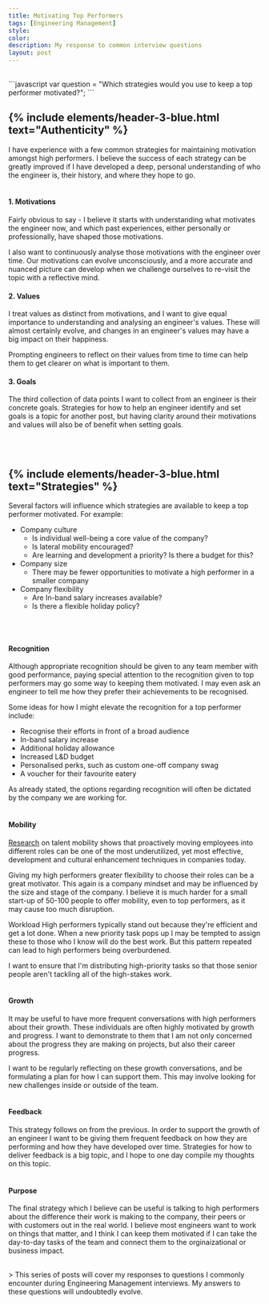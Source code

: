 ```yaml
---
title: Motivating Top Performers
tags: [Engineering Management]
style: 
color: 
description: My response to common interview questions
layout: post
---
```


<br>
```javascript
var question = "Which strategies would you use to keep a top performer motivated?";
```
<br>

{% include elements/header-3-blue.html text="Authenticity" %}
---
I have experience with a few common strategies for maintaining motivation amongst high performers. I believe the success of each strategy can be greatly improved if I have developed a deep, personal understanding of who the engineer is, their history, and where they hope to go. 
<br>
<br>

#### 1. Motivations
Fairly obvious to say - I believe it starts with understanding what motivates the engineer now, and which past experiences, either personally or professionally, have shaped those motivations.

I also want to continuously analyse those motivations with the engineer over time. Our motivations can evolve unconsciously, and a more accurate and nuanced picture can develop when we challenge ourselves to re-visit the topic with a reflective mind.

#### 2. Values
I treat values as distinct from motivations, and I want to give equal importance to understanding and analysing an engineer's values. These will almost certainly evolve, and changes in an engineer's values may have a big impact on their happiness.

Prompting engineers to reflect on their values from time to time can help them to get clearer on what is important to them.

#### 3. Goals
The third collection of data points I want to collect from an engineer is their concrete goals. Strategies for how to help an engineer identify and set goals is a topic for another post, but having clarity around their motivations and values will also be of benefit when setting goals.

<br>
<br>

{% include elements/header-3-blue.html text="Strategies" %}
---
Several factors will influence which strategies are available to keep a top performer motivated. For example:

+ Company culture
    * Is individual well-being a core value of the company? 
    * Is lateral mobility encouraged?
    * Are learning and development a priority? Is there a budget for this?
+ Company size
    * There may be fewer opportunities to motivate a high performer in a smaller company
+ Company flexibility
    * Are In-band salary increases available?
    * Is there a flexible holiday policy?
<br>
<br>

#### Recognition
Although appropriate recognition should be given to any team member with good performance, paying special attention to the recognition given to top performers may go some way to keeping them motivated. I may even ask an engineer to tell me how they prefer their achievements to be recognised.

Some ideas for how I might elevate the recognition for a top performer include:

+ Recognise their efforts in front of a broad audience
+ In-band salary increase
+ Additional holiday allowance
+ Increased L&D budget
+ Personalised perks, such as custom one-off company swag 
+ A voucher for their favourite eatery

As already stated, the options regarding recognition will often be dictated by the company we are working for.
<br>
<br>
#### Mobility  
[Research](https://www.i4cp.com/surveys/talent-mobility-matters)  on talent mobility shows that proactively moving employees into different roles can be one of the most underutilized, yet most effective, development and cultural enhancement techniques in companies today. 

Giving my high performers greater flexibility to choose their roles can be a great motivator. This again is a company mindset and may be influenced by the size and stage of the company. I believe it is much harder for a small start-up of 50-100 people to offer mobility, even to top performers, as it may cause too much disruption.

Workload
High performers typically stand out because they're efficient and get a lot done. When a new priority task pops up I may be tempted to assign these to those who I know will do the best work. But this pattern repeated can lead to high performers being overburdened. 

I want to ensure that I'm distributing high-priority tasks so that those senior people aren't tackling all of the high-stakes work.
<br>
<br>
#### Growth
It may be useful to have more frequent conversations with high performers about their growth. These individuals are often highly motivated by growth and progress. I want to demonstrate to them that I am not only concerned about the progress they are making on projects, but also their career progress. 

I want to be regularly reflecting on these growth conversations, and be formulating a plan for how I can support them. This may involve looking for new challenges inside or outside of the team.
<br>
<br>
#### Feedback
This strategy follows on from the previous. In order to support the growth of an engineer I want to be giving them frequent feedback on how they are performing and how they have developed over time. Strategies for how to deliver feedback is a big topic, and I hope to one day compile my thoughts on this topic.
<br>
<br>
#### Purpose
The final strategy which I believe can be useful is talking to high performers about the difference their work is making to the company, their peers or with customers out in the real world. I believe most engineers want to work on things that matter, and I think I can keep them motivated if I can take the day-to-day tasks of the team and connect them to the orginaizational or business impact.



<br>
> This series of posts will cover my responses to questions I commonly encounter during Engineering Management interviews. My answers to these questions will undoubtedly evolve. 
<br>

